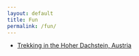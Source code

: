 ```yaml
---
layout: default
title: Fun
permalink: /fun/
---
```


* [Trekking in the Hoher Dachstein, Austria](https://youtu.be/mFtZrZ17SuI)
